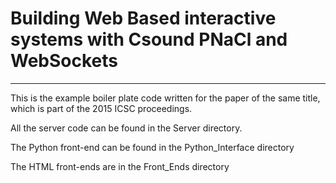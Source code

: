 # Building Web Based interactive systems with Csound PNaCl and WebSockets
----

This is the example boiler plate code written for the paper of the same title, which is part of the 2015 ICSC proceedings.

All the server code can be found in the Server directory.

The Python front-end can be found in the Python_Interface directory

The HTML front-ends are in the Front_Ends directory
